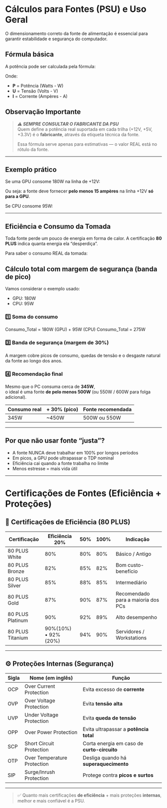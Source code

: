 # Cálculos para Fontes (PSU) e Uso Geral

O dimensionamento correto da fonte de alimentação é essencial para garantir estabilidade e segurança do computador.

## Fórmula básica

A potência pode ser calculada pela fórmula:


Onde:
- **P** = Potência (Watts - W)
- **U** = Tensão (Volts - V)
- **I** = Corrente (Ampères - A)

## Observação Importante

> ***⚠️ SEMPRE CONSULTAR O FABRICANTE DA PSU***  
> Quem define a potência real suportada em cada trilha (+12V, +5V, +3.3V) é o **fabricante**, através da etiqueta técnica da fonte.
>
> Essa fórmula serve apenas para estimativas — o valor REAL está no rótulo da fonte.

---

## Exemplo prático

Se uma GPU consome 180W na linha de +12V:


Ou seja: a fonte deve fornecer **pelo menos 15 ampères** na linha +12V **só para a GPU**.

Se CPU consome 95W:


---

## Eficiência e Consumo da Tomada

Toda fonte perde um pouco de energia em forma de calor. A certificação **80 PLUS** indica quanta energia ela “desperdiça”.

Para saber o consumo REAL da tomada:

## Cálculo total com margem de segurança (banda de pico)

Vamos considerar o exemplo usado:

- GPU: 180W
- CPU: 95W

### 1️⃣ Soma do consumo

Consumo_Total = 180W (GPU) + 95W (CPU)
Consumo_Total = 275W

### 3️⃣ Banda de segurança (margem de 30%)

A margem cobre picos de consumo, quedas de tensão e o desgaste natural da fonte ao longo dos anos.

### 4️⃣ Recomendação final

Mesmo que o PC consuma cerca de **345W**,  
o ideal é uma fonte **de pelo menos 500W** (ou 550W / 600W para folga adicional).

| Consumo real | + 30% (pico) | Fonte recomendada |
|--------------|--------------|-------------------|
| 345W         | ~450W        | 500W ou 550W      |

---

## Por que não usar fonte “justa”?

- A fonte NUNCA deve trabalhar em 100% por longos períodos
- Em picos, a GPU pode ultrapassar o TDP nominal
- Eficiência cai quando a fonte trabalha no limite
- Menos estresse = mais vida útil

---


# Certificações de Fontes (Eficiência + Proteções)

## 🔌 Certificações de Eficiência (80 PLUS)

| Certificação   | Eficiência 20% | 50% | 100% | Indicação |
|----------------|----------------|-----|------|-----------|
| 80 PLUS White  | 80%            | 80% | 80%  | Básico / Antigo |
| 80 PLUS Bronze | 82%            | 85% | 82%  | Bom custo-benefício |
| 80 PLUS Silver | 85%            | 88% | 85%  | Intermediário |
| 80 PLUS Gold   | 87%            | 90% | 87%  | Recomendado para a maioria dos PCs |
| 80 PLUS Platinum | 90%          | 92% | 89%  | Alto desempenho |
| 80 PLUS Titanium | 90%(10%) • 92%(20%) | 94% | 90% | Servidores / Workstations |

---

## ⚙️ Proteções Internas (Segurança)

| Sigla | Nome (em inglês)            | Função |
|-------|-----------------------------|--------|
| OCP   | Over Current Protection     | Evita excesso de **corrente** |
| OVP   | Over Voltage Protection     | Evita **tensão alta** |
| UVP   | Under Voltage Protection    | Evita **queda de tensão** |
| OPP   | Over Power Protection       | Evita ultrapassar a **potência total** |
| SCP   | Short Circuit Protection    | Corta energia em caso de **curto-circuito** |
| OTP   | Over Temperature Protection | Desliga quando há **superaquecimento** |
| SIP   | Surge/Inrush Protection     | Protege contra **picos e surtos** |

---

> ✅ Quanto mais certificações **de eficiência** + mais proteções **internas**, melhor e mais confiável é a PSU.


